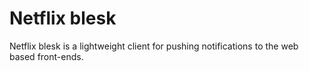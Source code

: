 Netflix blesk
=====

Netflix blesk is a lightweight client for pushing notifications to the web based front-ends. 


